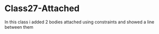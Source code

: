 # Class27-Attached
In this class i added 2 bodies attached using constraints and showed a line between them
